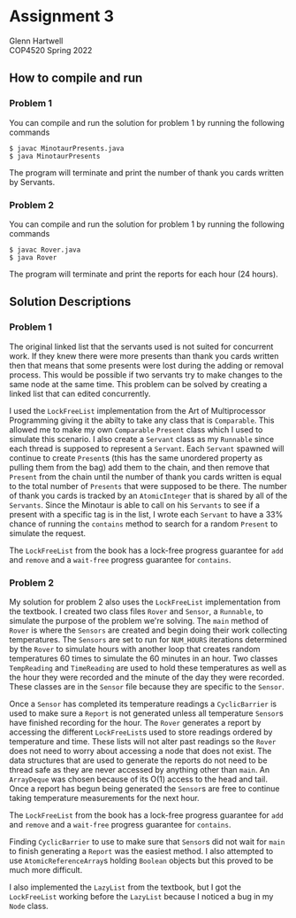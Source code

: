 # Assignment 3 #
Glenn Hartwell  
COP4520
Spring 2022

## How to compile and run ##

### Problem 1 ###
You can compile and run the solution for problem 1 by running the following commands

    $ javac MinotaurPresents.java 
    $ java MinotaurPresents

The program will terminate and print the number of thank you cards written by Servants.

### Problem 2 ###

You can compile and run the solution for problem 1 by running the following commands

    $ javac Rover.java 
    $ java Rover

The program will terminate and print the reports for each hour (24 hours).

## Solution Descriptions ##

### Problem 1 ###

The original linked list that the servants used is not suited for concurrent work. If they knew there were more presents than thank you cards written then that means that some presents were lost during the adding or removal process. This would be possible if two servants try to make changes to the same node at the same time. This problem can be solved by creating a linked list that can edited concurrently.

I used the `LockFreeList` implementation from the Art of Multiprocessor Programming giving it the abilty to take any class that is `Comparable`. This allowed me to make my own `Comparable` `Present` class which I used to simulate this scenario. I also create a `Servant` class as my `Runnable` since each thread is supposed to represent a `Servant`. Each `Servant` spawned will continue to create `Present`s (this has the same unordered property as pulling them from the bag) add them to the chain, and then remove that `Present` from the chain until the number of thank you cards written is equal to the total number of `Presents` that were supposed to be there. The number of thank you cards is tracked by an `AtomicInteger` that is shared by all of the `Servants`. Since the Minotaur is able to call on his `Servants` to see if a present with a specific tag is in the list, I wrote each `Servant` to have a 33% chance of running the `contains` method to search for a random `Present` to simulate the request.

The `LockFreeList` from the book has a lock-free progress guarantee for `add` and `remove` and a `wait-free` progress guarantee for `contains`.

### Problem 2 ###

My solution for problem 2 also uses the `LockFreeList` implementation from the textbook. I created two class files `Rover` and `Sensor`, a `Runnable`, to simulate the purpose of the problem we're solving. The `main` method of `Rover` is where the `Sensors` are created and begin doing their work collecting temperatures. The `Sensors` are set to run for `NUM_HOURS` iterations determined by the `Rover` to simulate hours with another loop that creates random temperatures 60 times to simulate the 60 minutes in an hour. Two classes `TempReading` and `TimeReading` are used to hold these temperatures as well as the hour they were recorded and the minute of the day they were recorded. These classes are in the `Sensor` file because they are specific to the `Sensor`. 

Once a `Sensor` has completed its temperature readings a `CyclicBarrier` is used to make sure a `Report` is not generated unless all temperature `Sensor`s have finished recording for the hour. The `Rover` generates a report by accessing the different `LockFreeList`s used to store readings ordered by temperature and time. These lists will not alter past readings so the `Rover` does not need to worry about accessing a node that does not exist. The data structures that are used to generate the reports do not need to be thread safe as they are never accessed by anything other than `main`. An `ArrayDeque` was chosen because of its O(1) access to the head and tail. Once a report has begun being generated the `Sensor`s are free to continue taking temperature measurements for the next hour.

The `LockFreeList` from the book has a lock-free progress guarantee for `add` and `remove` and a `wait-free` progress guarantee for `contains`.

Finding `CyclicBarrier` to use to make sure that `Sensor`s did not wait for `main` to finish generating a `Report` was the easiest method. I also attempted to use `AtomicReferenceArray`s holding `Boolean` objects but this proved to be much more difficult.

I also implemented the `LazyList` from the textbook, but I got the `LockFreeList` working before the `LazyList` because I noticed a bug in my `Node` class.